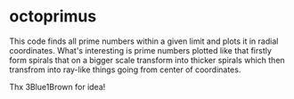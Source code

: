# octoprimus
This code finds all prime numbers within a given limit and plots it in radial coordinates. What's interesting is prime numbers plotted like that firstly form 
spirals that on a bigger scale transform into thicker spirals which then transfrom into ray-like things going from center of coordinates.

Thx 3Blue1Brown for idea!
